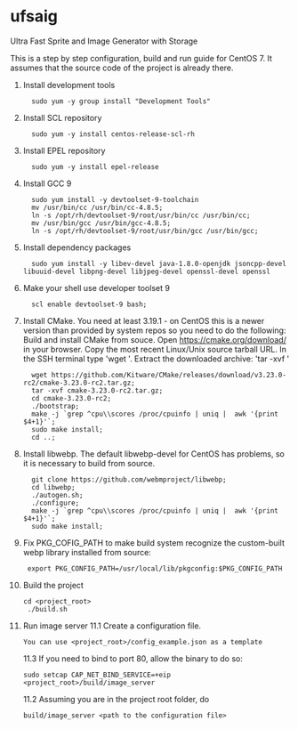 # ufsaig
Ultra Fast Sprite and Image Generator with Storage

This is a step by step configuration, build and run guide for CentOS 7. 
It assumes that the source code of the project is already there.

1. Install development tools 

         sudo yum -y group install "Development Tools"
    
2. Install SCL repository 

         sudo yum -y install centos-release-scl-rh
    
3. Install EPEL repository 

         sudo yum -y install epel-release

4. Install GCC 9 

         sudo yum install -y devtoolset-9-toolchain
         mv /usr/bin/cc /usr/bin/cc-4.8.5;
         ln -s /opt/rh/devtoolset-9/root/usr/bin/cc /usr/bin/cc;
         mv /usr/bin/gcc /usr/bin/gcc-4.8.5;
         ln -s /opt/rh/devtoolset-9/root/usr/bin/gcc /usr/bin/gcc;

5. Install dependency packages 

         sudo yum install -y libev-devel java-1.8.0-openjdk jsoncpp-devel libuuid-devel libpng-devel libjpeg-devel openssl-devel openssl

6. Make your shell use developer toolset 9 

         scl enable devtoolset-9 bash;

7. Install CMake. You need at least 3.19.1 - on CentOS this is a newer version than provided by system repos so you need to do the following:
    Build and install CMake from souce. Open https://cmake.org/download/ in your browser. Copy the most recent Linux/Unix source tarball URL. In the SSH terminal type 'wget <URL from the previous step>'. Extract the downloaded archive: 'tar -xvf <archive-name>' 

         wget https://github.com/Kitware/CMake/releases/download/v3.23.0-rc2/cmake-3.23.0-rc2.tar.gz;
         tar -xvf cmake-3.23.0-rc2.tar.gz;
         cd cmake-3.23.0-rc2;
         ./bootstrap;
         make -j `grep ^cpu\\scores /proc/cpuinfo | uniq |  awk '{print $4+1}'`;
         sudo make install;
         cd ..;
        
8. Install libwebp. The default libwebp-devel for CentOS has problems, so it is necessary to build from source. 

         git clone https://github.com/webmproject/libwebp;
         cd libwebp;
         ./autogen.sh;
         ./configure;
         make -j `grep ^cpu\\scores /proc/cpuinfo | uniq |  awk '{print $4+1}'`;
         sudo make install;
                        
9. Fix PKG_COFIG_PATH to make build system recognize the custom-built webp library installed from source:
         
        export PKG_CONFIG_PATH=/usr/local/lib/pkgconfig:$PKG_CONFIG_PATH
    
10. Build the project
         
        cd <project_root>
         ./build.sh
    
11. Run image server
    11.1 Create a configuration file. 
        
        You can use <project_root>/config_example.json as a template
    
     11.3 If you need to bind to port 80, allow the binary to do so:
         
        sudo setcap CAP_NET_BIND_SERVICE=+eip <project_root>/build/image_server
    
     11.2 Assuming you are in the project root folder, do
         
        build/image_server <path to the configuration file>
